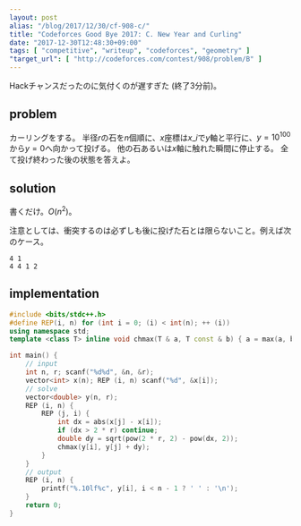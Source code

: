 ```yaml
---
layout: post
alias: "/blog/2017/12/30/cf-908-c/"
title: "Codeforces Good Bye 2017: C. New Year and Curling"
date: "2017-12-30T12:48:30+09:00"
tags: [ "competitive", "writeup", "codeforces", "geometry" ]
"target_url": [ "http://codeforces.com/contest/908/problem/B" ]
---
```


Hackチャンスだったのに気付くのが遅すぎた (終了3分前)。

## problem

カーリングをする。
半径$r$の石を$n$個順に、$x$座標は$x\_i$で$y$軸と平行に、$y = 10^{100}$から$y = 0$へ向かって投げる。
他の石あるいは$x$軸に触れた瞬間に停止する。
全て投げ終わった後の状態を答えよ。

## solution

書くだけ。$O(n^2)$。

注意としては、衝突するのは必ずしも後に投げた石とは限らないこと。例えば次のケース。

```
4 1
4 4 1 2
```

## implementation

``` c++
#include <bits/stdc++.h>
#define REP(i, n) for (int i = 0; (i) < int(n); ++ (i))
using namespace std;
template <class T> inline void chmax(T & a, T const & b) { a = max(a, b); }

int main() {
    // input
    int n, r; scanf("%d%d", &n, &r);
    vector<int> x(n); REP (i, n) scanf("%d", &x[i]);
    // solve
    vector<double> y(n, r);
    REP (i, n) {
        REP (j, i) {
            int dx = abs(x[j] - x[i]);
            if (dx > 2 * r) continue;
            double dy = sqrt(pow(2 * r, 2) - pow(dx, 2));
            chmax(y[i], y[j] + dy);
        }
    }
    // output
    REP (i, n) {
        printf("%.10lf%c", y[i], i < n - 1 ? ' ' : '\n');
    }
    return 0;
}
```
